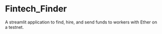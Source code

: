 # Fintech_Finder
A streamlit application to find, hire, and send funds to workers with Ether on a testnet. 
